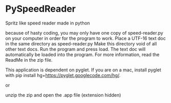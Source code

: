 PySpeedReader
=============

Spritz like speed reader made in python

because of hasty coding, you may only have one copy of speed-reader.py on your computer
in order for the program to work. Place a UTF-16 text doc in the same directory as speed-reader.py
Make this directory void of all other text docs. Run the program and press load. The text doc will
automatically be loaded into the program. For more information, read the ReadMe in the zip file.


This application is dependent on pyglet. 
If you are on a mac, install pyglet with pip install hg+https://pyglet.googlecode.com/hg/.

or 

unzip the zip and open the .app file (extension hidden)

